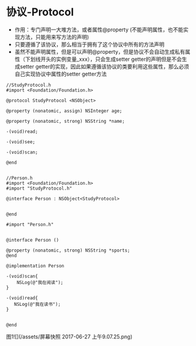 # 协议-Protocol

* 作用：专门声明一大堆方法，或者属性@property \(不能声明属性，也不能实现方法，只能用来写方法的声明\)
* 只要遵循了该协议，那么相当于拥有了这个协议中所有的方法声明
* 虽然不能声明属性，但是可以声明@property，但是协议不会自动生成私有属性（下划线开头的实例变量\_xxx），只会生成setter getter的声明但是不会生成setter getter的实现，因此如果遵循该协议的类要利用这些属性，那么必须自己实现协议中属性的setter getter方法

```
//StudyProtocol.h
#import <Foundation/Foundation.h>

@protocol StudyProtocol <NSObject>

@property (nonatomic, assign) NSInteger age;

@property (nonatomic, strong) NSString *name;

-(void)read;

-(void)see;

-(void)scan;

@end


//Person.h
#import <Foundation/Foundation.h>
#import "StudyProtocol.h"

@interface Person : NSObject<StudyProtocol>


@end

#import "Person.h"


@interface Person ()

@property (nonatomic, strong) NSString *sports;
@end

@implementation Person

-(void)scan{
    NSLog(@"我在阅读");
}

-(void)read{
   NSLog(@"我在读书");
}


@end
```

图1![](/assets/屏幕快照 2017-06-27 上午9.07.25.png)

